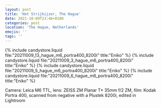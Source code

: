 ```yaml
---
layout: post
title: 'Het Strijkijzer, The Hague'
date: 2021-10-09T23:46+0100
categories: post
location: 'The Hague, Netherlands'
emojis: ''
tags: ''
---
```


{% include candystore.liquid file:"20211009_13_hague_m6_portra400_8200i" title:"Eniko" %}
{% include candystore.liquid file:"20211009_3_hague_m6_portra400_8200i" title:"Eniko" %}
{% include candystore.liquid file:"20211009_5_hague_m6_portra400_8200i" title:"Eniko" %}
{% include candystore.liquid file:"20211009_6_hague_m6_portra400_8200i" title:"Eniko" %}

Camera: Leica M6 TTL, lens: ZEISS ZM Planar T\* 35mm f/2 ZM, film: Kodak Portra 400, scanned from negative with a Plustek 8200i, edited in Lightroom
